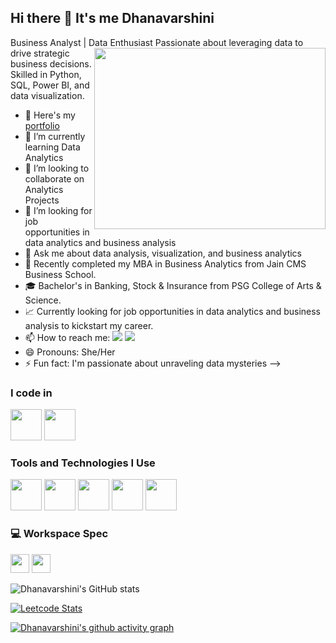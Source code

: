 
## Hi there 👋 It's me Dhanavarshini

Business Analyst | Data Enthusiast
<img align="right" width="370" height="290" src="https://digitalcreativemind.com/wp-content/uploads/2021/06/Analytics_amp_Data_Science.gif">
Passionate about leveraging data to drive strategic business decisions. Skilled in Python, SQL, Power BI, and data visualization.

- 🔭 Here's my [portfolio]()
- 🌱 I’m currently learning Data Analytics
- 👯 I’m looking to collaborate on Analytics Projects
- 🤔 I’m looking for job opportunities in data analytics and business analysis 
- 💬 Ask me about data analysis, visualization, and business analytics
- 💼 Recently completed my MBA in Business Analytics from Jain CMS Business School.
- 🎓 Bachelor's in Banking, Stock & Insurance from PSG College of Arts & Science.
- 📈 Currently looking for job opportunities in data analytics and business analysis to kickstart my career.
- 📫 How to reach me:
  [<img src="https://img.shields.io/badge/Email-dhanavarshini13302@gmail.com-red?style=for-the-badge" />](mailto:dhanavarshini13302@gmail.com)
  [<img src="https://img.shields.io/badge/LinkedIn-0077B5?style=for-the-badge&logo=linkedin&logoColor=white" />](https://www.linkedin.com/in/dhanavarshinid13)
- 😄 Pronouns: She/Her
- ⚡ Fun fact: I'm passionate about unraveling data mysteries
-->
  
### I code in
<img height="50" width="50" src="https://img.icons8.com/color/48/000000/python.png" />
<img height="50" width="50" src="https://img.icons8.com/color/48/000000/sql.png" />

### Tools and Technologies I Use
<img height="50" width="50" src="https://img.icons8.com/color/48/000000/power-bi.png" />
<img height="50" width="50" src="https://img.icons8.com/color/48/000000/visual-studio-code-2019.png" />
<img height="50" width="50" src="https://img.icons8.com/color/48/000000/git.png" />
<img height="50" width="50" src="https://img.icons8.com/color/48/000000/mysql-logo.png" />
<img height="50" width="50" src="https://img.icons8.com/color/48/000000/excel.png" />

### 💻 Workspace Spec
<img height="30" src="https://img.shields.io/badge/Macbook-Air-ED1C24?style=for-the-badge&logo=apple&logoColor=white"/> 
<img height="30" src="https://img.shields.io/badge/AMD-Ryzen_5_4600H-ED1C24?style=for-the-badge&logo=amd&logoColor=white"/> 

![Dhanavarshini's GitHub stats](https://github-readme-stats.vercel.app/api?username=varshinidhana&theme=dark&show_icons=true&&hide=issues,contribs)

[![Leetcode Stats](https://leetcard.jacoblin.cool/varshinidhana?ext=contest&theme=dark)](https://leetcode.com/varshinidhana)

[![Dhanavarshini's github activity graph](https://github-readme-activity-graph.vercel.app/graph?username=varshinidhana&bg_color=000000&color=ffffff&line=51f565&point=ffffff&area=true&hide_border=true)](https://github.com/ashutosh00710/github-readme-activity-graph)
